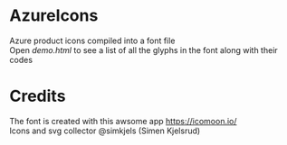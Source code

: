 # AzureIcons
Azure product icons compiled into a font file</br>
Open *demo.html* to see a list of all the glyphs in the font along with their codes

# Credits
The font is created with this awsome app https://icomoon.io/<br>
Icons and svg collector @simkjels (Simen Kjelsrud)
